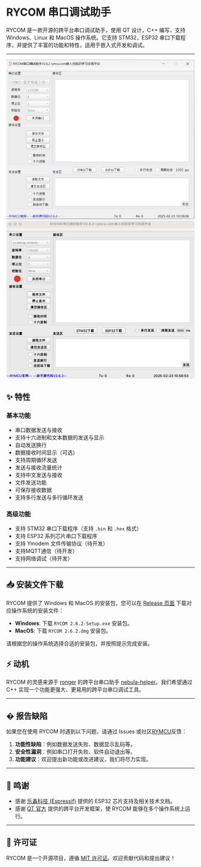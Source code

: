 # RYCOM 串口调试助手

RYCOM 是一款开源的跨平台串口调试助手，使用 QT 设计，C++ 编写，支持 Windows、Linux 和 MacOS 操作系统。它支持 STM32，ESP32 串口下载程序，并提供了丰富的功能和特性，适用于嵌入式开发和调试。

---
![win](images/RYCOM-win.png)
![mac](images/RYCOM-mac.png)
## ✨ 特性

### 基本功能
- 串口数据发送与接收
- 支持十六进制和文本数据的发送与显示
- 自动发送换行
- 数据接收时间显示（可选）
- 支持周期循环发送
- 发送与接收流量统计
- 支持中文发送与接收
- 文件发送功能
- 可保存接收数据
- 支持多行发送与多行循环发送

### 高级功能
- 支持 STM32 串口下载程序（支持 `.bin` 和 `.hex` 格式）
- 支持 ESP32 系列芯片串口下载程序
- 支持 Ymodem 文件传输协议（待开发）
- 支持MQTT通信（待开发）
- 支持网络调试（待开发）

---
## 📥 安装文件下载

RYCOM 提供了 Windows 和 MacOS 的安装包，您可以在 [Release 页面](https://github.com/rymcu/RYCOM/releases/tag/2.6.2) 下载对应操作系统的安装文件：

- **Windows**: 下载 `RYCOM 2.6.2-Setup.exe` 安装包。
- **MacOS**: 下载 `RYCOM 2.6.2.dmg` 安装包。

请根据您的操作系统选择合适的安装包，并按照提示完成安装。
## ⚡ 动机

RYCOM 的灵感来源于 [ronger](https://github.com/ronger) 的跨平台串口助手 [nebula-helper](https://github.com/ronger/nebula-helper)。我们希望通过 C++ 实现一个功能更强大、更易用的跨平台串口调试工具。

---

## � 报告缺陷

如果您在使用 RYCOM 时遇到以下问题，请通过 Issues 或社区[RYMCU](https://rymcu.com)反馈：
1. **功能性缺陷**：例如数据发送失败、数据显示乱码等。
2. **安全性漏洞**：例如串口打开失败、软件自动退出等。
3. **功能建议**：欢迎提出新功能或改进建议，我们将尽力实现。

---

## 🙏 鸣谢

- 感谢 [乐鑫科技 (Espressif)](https://www.espressif.com/) 提供的 ESP32 芯片支持及相关技术文档。
- 感谢 [QT 官方](https://www.qt.io/) 提供的跨平台开发框架，使 RYCOM 能够在多个操作系统上运行。

---

## 📄 许可证

RYCOM 是一个开源项目，遵循 [MIT 许可证](LICENSE)。欢迎贡献代码和提出建议！
